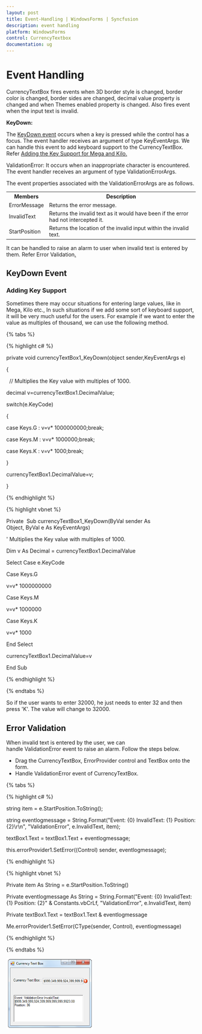 ```yaml
---
layout: post
title: Event-Handling | WindowsForms | Syncfusion
description: event handling
platform: WindowsForms
control: CurrencyTextbox
documentation: ug
---
```


# Event Handling

CurrencyTextBox fires events when 3D border style is changed, border color is changed, border sides are changed, decimal value property is changed and when Themes enabled property is changed. Also fires event when the input text is invalid.

**KeyDown:**

The [KeyDown event](https://docs.microsoft.com/en-us/dotnet/api/system.windows.forms.control.keydown?redirectedfrom=MSDN&view=netframework-4.7.2) occurs when a key is pressed while the control has a focus. The event handler receives an argument of type KeyEventArgs. We can handle this event to add keyboard support to the CurrencyTextBox. Refer [Adding the Key Support for Mega and Kilo](/windowsforms/tools)[.](/windowsforms/tools)

ValidationError: It occurs when an inappropriate character is encountered. The event handler receives an argument of type ValidationErrorArgs.

The event properties associated with the ValidationErrorArgs are as follows.


<table>
<tr>
<th>
Members</th><th>
Description</th></tr>
<tr>
<td>
ErrorMessage</td><td>
Returns the error message.</td></tr>
<tr>
<td>
InvalidText</td><td>
Returns the invalid text as it would have been if the error had not intercepted it.</td></tr>
<tr>
<td>
StartPosition</td><td>
Returns the location of the invalid input within the invalid text.</td></tr>
</table>


It can be handled to raise an alarm to user when invalid text is entered by them. Refer Error Validation[.](http://help.syncfusion.com/windowsforms/tools)

## KeyDown Event

### Adding Key Support

Sometimes there may occur situations for entering large values, like in Mega, Kilo etc., In such situations if we add some sort of keyboard support, it will be very much useful for the users. For example if we want to enter the value as multiples of thousand, we can use the following method.

{% tabs %}

{% highlight c# %}

private void currencyTextBox1_KeyDown(object sender,KeyEventArgs e)

{

  // Multiplies the Key value with multiples of 1000.

decimal v=currencyTextBox1.DecimalValue;

switch(e.KeyCode)

{

case Keys.G : v=v* 1000000000;break;

case Keys.M : v=v* 1000000;break;

case Keys.K : v=v* 1000;break;

}

currencyTextBox1.DecimalValue=v;

}

{% endhighlight %}

{% highlight vbnet %}

Private  Sub currencyTextBox1_KeyDown(ByVal sender As Object, ByVal e As KeyEventArgs)

' Multiplies the Key value with multiples of 1000.

Dim v As Decimal = currencyTextBox1.DecimalValue

Select Case e.KeyCode

Case Keys.G

v=v* 1000000000

Case Keys.M

v=v* 1000000

Case Keys.K

v=v* 1000

End Select

currencyTextBox1.DecimalValue=v

End Sub

{% endhighlight %}

{% endtabs %}

So if the user wants to enter 32000, he just needs to enter 32 and then press  'K'. The value will change to 32000.

## Error Validation

When invalid text is entered by the user, we can handle ValidationError event to raise an alarm. Follow the steps below.

* Drag the CurrencyTextBox, ErrorProvider control and TextBox onto the form.
* Handle ValidationError event of CurrencyTextBox.

{% tabs %}

{% highlight c# %}

string item = e.StartPosition.ToString();

string eventlogmessage = String.Format("Event: {0} InvalidText: {1} Position: {2}\r\n", "ValidationError", e.InvalidText, item);

textBox1.Text = textBox1.Text + eventlogmessage;

this.errorProvider1.SetError((Control) sender, eventlogmessage);

{% endhighlight %}

{% highlight vbnet %}

Private item As String = e.StartPosition.ToString()

Private eventlogmessage As String = String.Format("Event: {0} InvalidText: {1} Position: {2}" & Constants.vbCrLf, "ValidationError", e.InvalidText, item)

Private textBox1.Text = textBox1.Text & eventlogmessage

Me.errorProvider1.SetError(CType(sender, Control), eventlogmessage)

{% endhighlight %}

{% endtabs %}

![Error validation](Overview_images/Overview_img508.png) 

